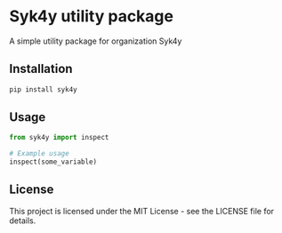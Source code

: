 # Syk4y utility package

A simple utility package for organization Syk4y

## Installation

```bash
pip install syk4y
```

## Usage

```python
from syk4y import inspect

# Example usage
inspect(some_variable)
```

## License

This project is licensed under the MIT License - see the LICENSE file for details.